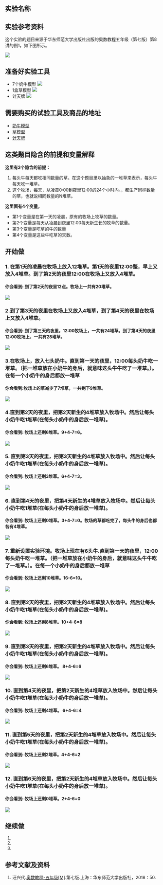 ## 实验名称

## 实验参考资料

这个实验的题目来源于华东师范大学出版社出版的奥数教程五年级（第七版）第8讲的例1，如下图所示。

![](/images/五年级/牛吃草问题/牛吃草问题-奥数教程5年级-p50.jpg)

## 准备好实验工具

- 7个奶牛模型
![](/images/五年级/牛吃草问题/7个奶牛模型.jpg)
- 1盒草模型
![](/images/五年级/牛吃草问题/草模型.jpg)
- 计天牌
![](/images/五年级/牛吃草问题/计天牌.jpg)

## 需要购买的试验工具及商品的地址

- [奶牛模型](https://item.taobao.com/item.htm?spm=a1z09.2.0.0.418e2e8do10tmc&id=554602467419&_u=pc6ncud1715)
- [草模型](https://detail.tmall.com/item.htm?spm=a230r.1.14.30.12dc6565ZGKpy5&id=580152161180&ns=1&abbucket=9&skuId=4030221498329)
- [计天牌](https://item.taobao.com/item.htm?spm=a1z09.2.0.0.28682e8djeBrIg&id=539016188615&_u=2c6ncud2840)

## 这类题目隐含的前提和变量解释

**这里有2个隐含的前提：**

1. 每头牛每天都吃相同数量的草。在这个题目里以抽象的一堆草来表示，每头牛每天吃一堆草。
2. 这个牧场，每天，从凌晨0:00到夜里12:00的24个小时内。，都生产同样数量的草，也就说相同数量的N堆草。

**这里面有4个变量，**

- 第1个变量是在第一天的凌晨，原有的牧场上牧草的数量。
- 第2个变量是每天从凌晨到夜里12:00每天新生长的牧草的数量。
- 第3个变量是吃草的牛的数量
- 第4个变量是这些牛吃草的天数。

## 开始做

### 1. 在第1天的凌晨在牧场上放入12堆草。第1天的夜里12:00整，早上又放入4堆草。到了第2天的夜里12:00在牧场上又放入4堆草。

#### 你会看到: 到了第2天的夜里12点。牧场上一共有20堆草。

![](/images/五年级/牛吃草问题/1a.jpg)

### 2.到了第3天的夜里在牧场上又放入4堆草，到了第4天的夜里在牧场上又放入4堆草。


#### 你会看到: 到了第三天的夜里，12:00牧场上，一共有24堆草。到了第4天的夜里12:00牧场上，一共有28堆草。

![](/images/五年级/牛吃草问题/2a.jpg)

### 3.在牧场上，放入七头奶牛。直到第一天的夜里，12:00每头奶牛吃一堆草。（把一堆草放在小奶牛的身后，就意味这头牛牛吃了一堆草。）。在每一个小奶牛的身后都放一堆草

#### 你会看到:牧场上的草减少了7堆草，一共剩下9堆草。

![](/images/五年级/牛吃草问题/3a.jpg)


### 4.直到第2天的夜里，把第2天新生的4堆草放入牧场中。然后让每头小奶牛吃1堆草(在每头小奶牛的身后放一堆草)。

#### 你会看到: 牧场上还剩6堆草。9+4-7=6。

![](/images/五年级/牛吃草问题/4a.jpg)

### 5. 直到第3天的夜里，把第3天新生的4堆草放入牧场中。然后让每头小奶牛吃1堆草(在每头小奶牛的身后放一堆草)。


#### 你会看到: 牧场上还剩3堆草。6+4-7=3。

![](/images/五年级/牛吃草问题/5a.jpg)

### 6. 直到第4天的夜里，把第4天新生的4堆草放入牧场中。然后让每头小奶牛吃1堆草(在每头小奶牛的身后放一堆草)。

#### 你会看到: 牧场上还剩0堆草。3+4-7=0。牧场的草都吃完了，每头牛的身后也都各有4堆草。

![](/images/五年级/牛吃草问题/6a.jpg)

### 7. 重新设置实验环境。牧场上现在有6头牛.直到第一天的夜里，12:00每头奶牛吃一堆草。（把一堆草放在小奶牛的身后，就意味这头牛牛吃了一堆草。）。在每一个小奶牛的身后都放一堆草


#### 你会看到: 牧场上还剩10堆草。16-6=10。

![](/images/五年级/牛吃草问题/7a.jpg)


### 8. 直到第2天的夜里，把第2天新生的4堆草放入牧场中。然后让每头小奶牛吃1堆草(在每头小奶牛的身后放一堆草)。


#### 你会看到: 牧场上还剩8堆草。10+4-6=8

![](/images/五年级/牛吃草问题/8a.jpg)


### 9. 直到第3天的夜里，把第2天新生的4堆草放入牧场中。然后让每头小奶牛吃1堆草(在每头小奶牛的身后放一堆草)。


#### 你会看到: 牧场上还剩6堆草。 8+4-6=6

![](/images/五年级/牛吃草问题/9a.jpg)

### 10. 直到第4天的夜里，把第2天新生的4堆草放入牧场中。然后让每头小奶牛吃1堆草(在每头小奶牛的身后放一堆草)。


#### 你会看到: 牧场上还剩4堆草。 6+4-6=4

![](/images/五年级/牛吃草问题/10a.jpg)

### 11. 直到第5天的夜里，把第2天新生的4堆草放入牧场中。然后让每头小奶牛吃1堆草(在每头小奶牛的身后放一堆草)。


#### 你会看到: 牧场上还剩2堆草。4+4-6=2

![](/images/五年级/牛吃草问题/11a.jpg)


### 12. 直到第6天的夜里，把第2天新生的4堆草放入牧场中。然后让每头小奶牛吃1堆草(在每头小奶牛的身后放一堆草)。


#### 你会看到: 牧场上还剩0堆草。2+4-6=0

![](/images/五年级/牛吃草问题/12a.jpg)




## 继续做

1. 

2. 

3. 

## 参考文献及资料

1. 汪兴代.[奥数教程-五年级[M]](https://detail.tmall.com/item.htm?id=574778340741&spm=a1z09.2.0.0.49272e8dfRxiP3&_u=jc6ncudc78b).第七版.上海：华东师范大学出版社，2018：50.